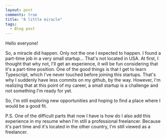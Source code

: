 ```yaml
---
layout: post
comments: true
title: "A little miracle"
tags:
  - Blog post
---
```


Hello everyone!

So, a miracle did happen. Only not the one I expected to happen.
I found a part-time job in a very small startup... That's not located in USA. At first, I thought that why not, I'll get an experience, it will be fun considering that it's a part-time position. One of the good things is that I get to learn Typescript, which I've never touched before joining this startups. That's why I suddenly have less commits on my github, by the way. However, I'm realizing that at this point of my career, a small startup is a challenge and not something I'm ready for yet.

So, I'm still exploring new opportunities and hoping to find a place where I would be a good fit.

P.S. One of the difficult parts that now I have is how do I also add this experience in my resume when I'm still a professional freelancer. Because it's part time and it's located in the other country, I'm still viewed as a freelancer.

